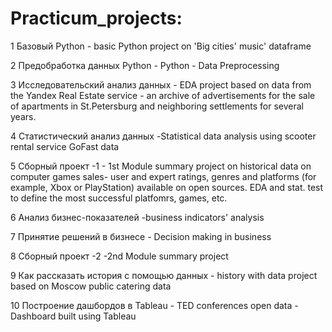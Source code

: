 # Practicum_projects:

1	Базовый Python - basic Python project on 'Big cities' music' dataframe

2	Предобработка данных Python - Python - Data Preprocessing

3	Исследовательский анализ данных - EDA project based on data from the Yandex Real Estate service - an archive of advertisements for the sale of apartments in St.Petersburg and neighboring settlements for several years.

4	Статистический анализ данных -Statistical data analysis using scooter rental service GoFast data

5	Сборный проект -1 - 1st Module summary project on historical data on computer games sales- user and expert ratings, genres and platforms (for example, Xbox or PlayStation) available on open sources. EDA and stat. test to define the most successful platfomrs, games, etc.

6	Анализ бизнес-показателей -business indicators' analysis

7	Принятие решений в бизнесе - Decision making in business

8	Сборный проект -2 -2nd Module summary project

9	Как рассказать история с помощью данных - history with data project based on Moscow public catering data

10	Построение дашбордов в Tableau - TED conferences open data - Dashboard built using Tableau

